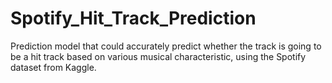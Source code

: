 # Spotify_Hit_Track_Prediction
Prediction model that could accurately predict whether the track is going to be a hit track based on various musical characteristic, using the Spotify dataset from Kaggle.
